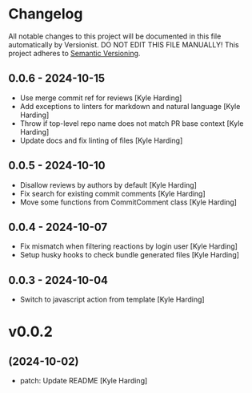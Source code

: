 # Changelog

All notable changes to this project will be documented in this file
automatically by Versionist. DO NOT EDIT THIS FILE MANUALLY!
This project adheres to [Semantic Versioning](http://semver.org/).

## 0.0.6 - 2024-10-15

* Use merge commit ref for reviews [Kyle Harding]
* Add exceptions to linters for markdown and natural language [Kyle Harding]
* Throw if top-level repo name does not match PR base context [Kyle Harding]
* Update docs and fix linting of files [Kyle Harding]

## 0.0.5 - 2024-10-10

* Disallow reviews by authors by default [Kyle Harding]
* Fix search for existing commit comments [Kyle Harding]
* Move some functions from CommitComment class [Kyle Harding]

## 0.0.4 - 2024-10-07

* Fix mismatch when filtering reactions by login user [Kyle Harding]
* Setup husky hooks to check bundle generated files [Kyle Harding]

## 0.0.3 - 2024-10-04

* Switch to javascript action from template [Kyle Harding]

# v0.0.2
## (2024-10-02)

* patch: Update README [Kyle Harding]
